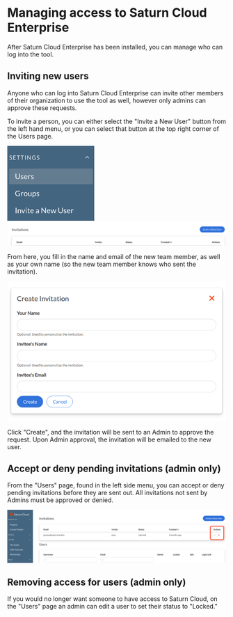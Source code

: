 # Managing access to Saturn Cloud Enterprise


After Saturn Cloud Enterprise has been installed, you can manage who can log into the tool.

## Inviting new users

Anyone who can log into Saturn Cloud Enterprise can invite other members of their organization to use the tool as well, however only admins can approve these requests.

To invite a person, you can either select the "Invite a New User" button from the left hand menu, or you can select that button at the top right corner of the Users page.

<img src = "/images/docs/users_menu1.png" style="width:200px;" alt="Screenshot of Saturn Cloud side menu with Users highlighted" class="doc-image">
<img src="/images/docs/users2.png" alt="Screenshot of Saturn Cloud Users page, showing Invite New User at top right" class="doc-image">

From here, you fill in the name and email of the new team member, as well as your own name (so the new team member knows who sent the invitation).

<img src="/images/docs/invite-user.png" alt="Screenshot of Saturn Cloud Create Invitation form" class="doc-image">

Click "Create", and the invitation will be sent to an Admin to approve the request. Upon Admin approval, the invitation will be emailed to the new user.

## Accept or deny pending invitations (admin only)

From the "Users" page, found in the left side menu, you can accept or deny pending invitations before they are sent out. All invitations not sent by Admins must be approved or denied.

<img src="/images/docs/invites_admin.png" alt="Screenshot of Saturn Cloud Users page showing an invitation at top, with the admin options circled in red" class="doc-image">

## Removing access for users (admin only)

If you would no longer want someone to have access to Saturn Cloud, on the "Users" page an admin can edit a user to set their status to "Locked."